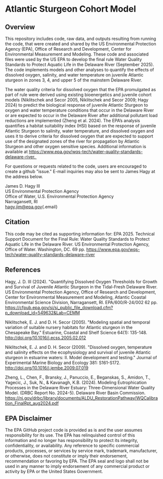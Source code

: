 # Atlantic Sturgeon Cohort Model

## Overview

This repository includes code, raw data, and outputs resulting from
running the code, that were created and shared by the US Environmental
Protection Agency (EPA), Office of Research and Development, Center for
Environmental Measurement and Modeling. These code and associated files
were used by the US EPA to develop the final rule Water Quality
Standards to Protect Aquatic Life in the Delaware River (September
2025). The code implements models and other analyses to quantify the
effects of dissolved oxygen, salinity, and water temperature on juvenile
Atlantic sturgeon in zones 3, 4, and upper 5 of the mainstem Delaware River.

The water quality criteria for dissolved oxygen that the EPA promulgated
as part of rule were derived using existing bioenergetics and juvenile
cohort models (Niklitschek and Secor 2005, Niklitschek and Secor 2009;
Hagy 2024) to predict the biological response of juvenile Atlantic
Sturgeon to oxygen and water temperature conditions that occur in the
Delaware River or are expected to occur in the Delaware River after
additional pollutant load reductions are implemented (Zheng et al.
2024). The EPA’s analysis quantifies a habitat suitability index (HSI)
based on the response of juvenile Atlantic Sturgeon to salinity, water
temperature, and dissolved oxygen and uses it to derive criteria
for dissolved oxygen that are expected to support use of the designated
zones of the river for propagation by Atlantic Sturgeon and other oxygen
sensitive species. Additional information is available at
https://www.epa.gov/wqs-tech/water-quality-standards-delaware-river. 

For questions or requests related to the code, users are encouraged to
create a github "issue." E-mail inquiries may also be sent to James Hagy
at the address below.

James D. Hagy III\
US Environmental Protection Agency\
Office of Water, U.S. Environmental Protection Agency\
Narragansett, RI\
[hagy.jim\@epa.gov](mailto:hagy.jim@epa.gov){.email}

## Citation

This code may be cited as supporting information for: EPA 2025.
Technical Support Document for the Final Rule: Water Quality Standards
to Protect Aquatic Life in the Delaware River. US Environmental
Protection Agency, Office of Water. Washington, DC. 69 pp.
<https://www.epa.gov/wqs-tech/water-quality-standards-delaware-river>

## References

Hagy, J. D. III (2024). "Quantifying Dissolved Oxygen Thresholds for
Growth and Survival of Juvenile Atlantic Sturgeon in the Tidal-Fresh
Delaware River. US Environmental Protection Agency, Office of Research
and Development, Center for Environmental Measurement and Modeling,
Atlantic Coastal Environmental Science Division, Narragansett, RI.
EPA/600/R-24/002 62 pp.
<https://cfpub.epa.gov/si/si_public_file_download.cfm?p_download_id=549632&Lab=CEMM>

Niklitschek, E. J. and D. H. Secor (2005). "Modeling spatial and
temporal variation of suitable nursery habitats for Atlantic sturgeon in
the Chesapeake Bay." Estuarine, Coastal and Shelf Science 64(1):
135-148. <http://doi.org/10.1016/j.ecss.2005.02.012>

Niklitschek, E. J. and D. H. Secor (2009). "Dissolved oxygen,
temperature and salinity effects on the ecophysiology and survival of
juvenile Atlantic sturgeon in estuarine waters: II. Model development
and testing." Journal of Experimental Marine Biology and Ecology 381:
S161-S172. <http://doi.org/10.1016/j.jembe.2009.07.019>

Zheng, L., Chen, F., Bransky, J., Panuccio, E., Beganskas, S., Amidon,
T., Yagecic, J., Suk, N., & Kavanagh, K.B. (2024). Modeling
Eutrophication Processes in the Delaware River Estuary:
Three-Dimensional Water Quality Model. (DRBC Report No. 2024-5).
Delaware River Basin Commission.
<https://nj.gov/drbc/library/documents/ALDU_RestorationPathway/WQCalibration_FinalRpt_aug2024.pdf>

## EPA Disclaimer

The EPA GitHub project code is provided as is and the user assumes responsibility
for its use. The EPA has relinquished control of this information and no
longer has responsibility to protect its integrity, confidentiality, or
availability. Any reference to specific commercial
products, processes, or services by service mark, trademark,
manufacturer, or otherwise, does not constitute or imply their
endorsement, recommendation or favoring by EPA. The EPA seal and logo
shall not be used in any manner to imply endorsement of any commercial
product or activity by EPA or the United States Government.
